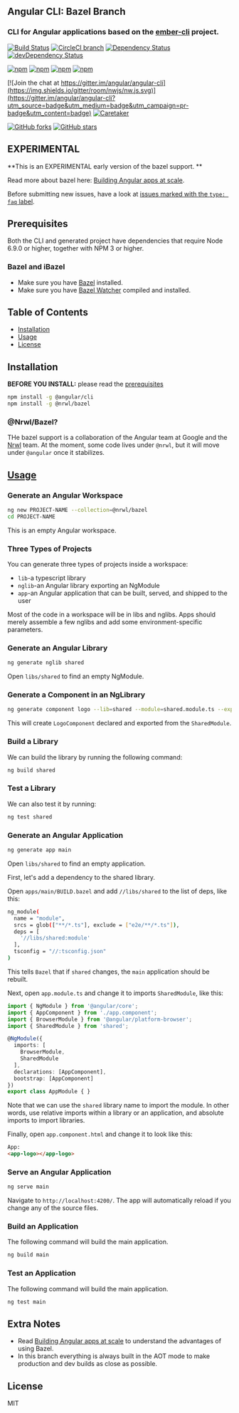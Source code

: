 ## Angular CLI: Bazel Branch
### CLI for Angular applications based on the [ember-cli](http://www.ember-cli.com/) project.

<!-- Badges section here. -->
[![Build Status](https://img.shields.io/travis/angular/angular-cli/master.svg?label=travis)][travis-badge-url]
[![CircleCI branch](https://img.shields.io/circleci/project/github/RedSparr0w/node-csgo-parser/master.svg?label=circleci)](https://circleci.com/gh/angular/angular-cli)
[![Dependency Status][david-badge]][david-badge-url]
[![devDependency Status][david-dev-badge]][david-dev-badge-url]

[![npm](https://img.shields.io/npm/v/%40angular/cli.svg)][npm-badge-url]
[![npm](https://img.shields.io/npm/v/%40angular/cli/next.svg)][npm-badge-url]
[![npm](https://img.shields.io/npm/l/@angular/cli.svg)][npm-badge-url]
[![npm](https://img.shields.io/npm/dm/@angular/cli.svg)][npm-badge-url]

[![Join the chat at https://gitter.im/angular/angular-cli](https://img.shields.io/gitter/room/nwjs/nw.js.svg)](https://gitter.im/angular/angular-cli?utm_source=badge&utm_medium=badge&utm_campaign=pr-badge&utm_content=badge)
[![Caretaker](https://img.shields.io/badge/caretaker-hansl-blue.svg)](https://github.com/hansl)

[![GitHub forks](https://img.shields.io/github/forks/angular/angular-cli.svg?style=social&label=Fork)](https://github.com/angular/angular-cli/fork)
[![GitHub stars](https://img.shields.io/github/stars/angular/angular-cli.svg?style=social&label=Star)](https://github.com/angular/angular-cli)


## EXPERIMENTAL

**This is an EXPERIMENTAL early version of the bazel support. **

Read more about bazel here: [Building Angular apps at scale](https://medium.com/@Jakeherringbone/building-angular-apps-at-scale-813ef42add04).

Before submitting new issues, have a look at [issues marked with the `type: faq` label](https://github.com/angular/angular-cli/issues?utf8=%E2%9C%93&q=is%3Aissue%20label%3A%22type%3A%20faq%22%20).




## Prerequisites

Both the CLI and generated project have dependencies that require Node 6.9.0 or higher, together
with NPM 3 or higher.

### Bazel and iBazel

* Make sure you have [Bazel](https://bazel.build/) installed.
* Make sure you have [Bazel Watcher](https://github.com/bazelbuild/bazel-watcher) compiled and installed.

## Table of Contents

* [Installation](#installation)
* [Usage](#usage)
* [License](#license)

## Installation

**BEFORE YOU INSTALL:** please read the [prerequisites](#prerequisites)
```bash
npm install -g @angular/cli
npm install -g @nrwl/bazel
```

### @Nrwl/Bazel?

THe bazel support is a collaboration of the Angular team at Google and the [Nrwl](http://nrwl.io) team. At the moment, some code lives under `@nrwl`, but it will move under `@angular` once it stabilizes.



## [Usage](#usage)

### Generate an Angular Workspace

```bash
ng new PROJECT-NAME --collection=@nrwl/bazel
cd PROJECT-NAME
```

This is an empty Angular workspace.




### Three Types of Projects

You can generate three types of projects inside a workspace:

* `lib`-a typescript library
* `nglib`-an Angular library exporting an NgModule
* `app`-an Angular application that can be built, served, and shipped to the user

Most of the code in a workspace will be in libs and nglibs. Apps should merely assemble a few nglibs and add some environment-specific parameters.




### Generate an Angular Library

```bash
ng generate nglib shared
```

Open `libs/shared` to find an empty NgModule.




### Generate a Component in an NgLibrary

```bash
ng generate component logo --lib=shared --module=shared.module.ts --export
```

This will create `LogoComponent` declared and exported from the `SharedModule`.

### Build a Library

We can build the library by running the following command:

```bash
ng build shared
```

### Test a Library

We can also test it by running:

```bash
ng test shared
```




### Generate an Angular Application

```bash
ng generate app main
```

Open `libs/shared` to find an empty application.

First, let's add a dependency to the shared library.

Open `apps/main/BUILD.bazel` and add `//libs/shared` to the list of deps, like this:

```bash
ng_module(
  name = "module",
  srcs = glob(["**/*.ts"], exclude = ["e2e/**/*.ts"]),
  deps = [
    '//libs/shared:module'
  ],
  tsconfig = "//:tsconfig.json"
)
```

This tells `Bazel` that if `shared` changes, the `main` application should be rebuilt.


Next, open `app.module.ts` and change it to imports `SharedModule`, like this:

```typescript
import { NgModule } from '@angular/core';
import { AppComponent } from './app.component';
import { BrowserModule } from '@angular/platform-browser';
import { SharedModule } from 'shared';

@NgModule({
  imports: [
    BrowserModule,
    SharedModule
  ],
  declarations: [AppComponent],
  bootstrap: [AppComponent]
})
export class AppModule { }
```

Note that we can use the `shared` library name to import the module. In other words, use relative imports within a library or an application, and absolute imports to import libraries.

Finally, open `app.component.html` and change it to look like this:

```html
App:
<app-logo></app-logo>
```




### Serve an Angular Application

```bash
ng serve main
```

Navigate to `http://localhost:4200/`. The app will automatically reload if you change any of the source files.



### Build an Application

The following command will build the main application.

```bash
ng build main
```

### Test an Application

The following command will build the main application.

```bash
ng test main
```



## Extra Notes

* Read [Building Angular apps at scale](https://medium.com/@Jakeherringbone/building-angular-apps-at-scale-813ef42add04) to understand the advantages of using Bazel.
* In this branch everything is always built in the AOT mode to make production and dev builds as close as possible.


## License

MIT


[travis-badge]: https://travis-ci.org/angular/angular-cli.svg?branch=master
[travis-badge-url]: https://travis-ci.org/angular/angular-cli
[david-badge]: https://david-dm.org/angular/angular-cli.svg
[david-badge-url]: https://david-dm.org/angular/angular-cli
[david-dev-badge]: https://david-dm.org/angular/angular-cli/dev-status.svg
[david-dev-badge-url]: https://david-dm.org/angular/angular-cli?type=dev
[npm-badge]: https://img.shields.io/npm/v/@angular/cli.svg
[npm-badge-url]: https://www.npmjs.com/package/@angular/cli
